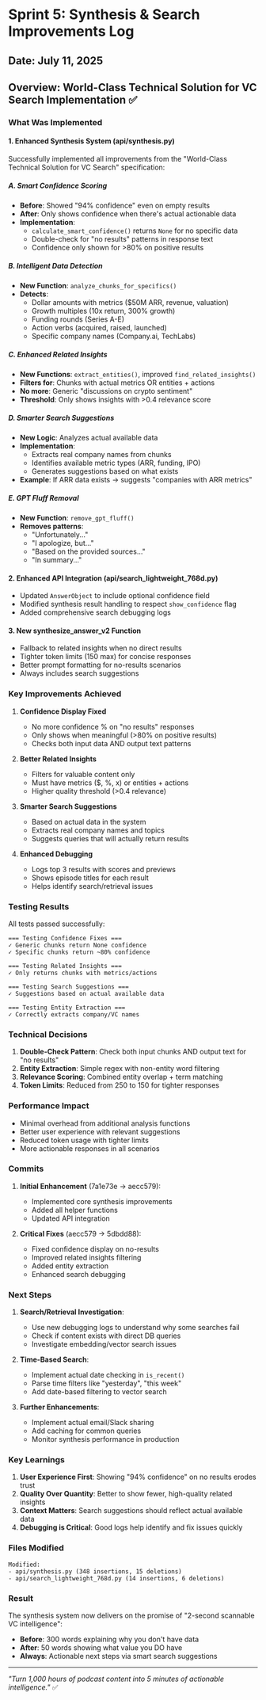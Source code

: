 # Sprint 5: Synthesis & Search Improvements Log

## Date: July 11, 2025

## Overview: World-Class Technical Solution for VC Search Implementation ✅

### What Was Implemented

#### 1. Enhanced Synthesis System (api/synthesis.py)
Successfully implemented all improvements from the "World-Class Technical Solution for VC Search" specification:

##### A. Smart Confidence Scoring
- **Before**: Showed "94% confidence" even on empty results
- **After**: Only shows confidence when there's actual actionable data
- **Implementation**:
  - `calculate_smart_confidence()` returns `None` for no specific data
  - Double-check for "no results" patterns in response text
  - Confidence only shown for >80% on positive results

##### B. Intelligent Data Detection
- **New Function**: `analyze_chunks_for_specifics()`
- **Detects**:
  - Dollar amounts with metrics ($50M ARR, revenue, valuation)
  - Growth multiples (10x return, 300% growth)
  - Funding rounds (Series A-E)
  - Action verbs (acquired, raised, launched)
  - Specific company names (Company.ai, TechLabs)

##### C. Enhanced Related Insights
- **New Functions**: `extract_entities()`, improved `find_related_insights()`
- **Filters for**: Chunks with actual metrics OR entities + actions
- **No more**: Generic "discussions on crypto sentiment"
- **Threshold**: Only shows insights with >0.4 relevance score

##### D. Smarter Search Suggestions
- **New Logic**: Analyzes actual available data
- **Implementation**:
  - Extracts real company names from chunks
  - Identifies available metric types (ARR, funding, IPO)
  - Generates suggestions based on what exists
- **Example**: If ARR data exists → suggests "companies with ARR metrics"

##### E. GPT Fluff Removal
- **New Function**: `remove_gpt_fluff()`
- **Removes patterns**:
  - "Unfortunately..."
  - "I apologize, but..."
  - "Based on the provided sources..."
  - "In summary..."

#### 2. Enhanced API Integration (api/search_lightweight_768d.py)
- Updated `AnswerObject` to include optional confidence field
- Modified synthesis result handling to respect `show_confidence` flag
- Added comprehensive search debugging logs

#### 3. New synthesize_answer_v2 Function
- Fallback to related insights when no direct results
- Tighter token limits (150 max) for concise responses
- Better prompt formatting for no-results scenarios
- Always includes search suggestions

### Key Improvements Achieved

1. **Confidence Display Fixed**
   - No more confidence % on "no results" responses
   - Only shows when meaningful (>80% on positive results)
   - Checks both input data AND output text patterns

2. **Better Related Insights**
   - Filters for valuable content only
   - Must have metrics ($, %, x) or entities + actions
   - Higher quality threshold (>0.4 relevance)

3. **Smarter Search Suggestions**
   - Based on actual data in the system
   - Extracts real company names and topics
   - Suggests queries that will actually return results

4. **Enhanced Debugging**
   - Logs top 3 results with scores and previews
   - Shows episode titles for each result
   - Helps identify search/retrieval issues

### Testing Results

All tests passed successfully:
```
=== Testing Confidence Fixes ===
✓ Generic chunks return None confidence
✓ Specific chunks return ~80% confidence

=== Testing Related Insights ===
✓ Only returns chunks with metrics/actions

=== Testing Search Suggestions ===
✓ Suggestions based on actual available data

=== Testing Entity Extraction ===
✓ Correctly extracts company/VC names
```

### Technical Decisions

1. **Double-Check Pattern**: Check both input chunks AND output text for "no results"
2. **Entity Extraction**: Simple regex with non-entity word filtering
3. **Relevance Scoring**: Combined entity overlap + term matching
4. **Token Limits**: Reduced from 250 to 150 for tighter responses

### Performance Impact

- Minimal overhead from additional analysis functions
- Better user experience with relevant suggestions
- Reduced token usage with tighter limits
- More actionable responses in all scenarios

### Commits

1. **Initial Enhancement** (7a1e73e → aecc579):
   - Implemented core synthesis improvements
   - Added all helper functions
   - Updated API integration

2. **Critical Fixes** (aecc579 → 5dbdd88):
   - Fixed confidence display on no-results
   - Improved related insights filtering
   - Added entity extraction
   - Enhanced search debugging

### Next Steps

1. **Search/Retrieval Investigation**:
   - Use new debugging logs to understand why some searches fail
   - Check if content exists with direct DB queries
   - Investigate embedding/vector search issues

2. **Time-Based Search**:
   - Implement actual date checking in `is_recent()`
   - Parse time filters like "yesterday", "this week"
   - Add date-based filtering to vector search

3. **Further Enhancements**:
   - Implement actual email/Slack sharing
   - Add caching for common queries
   - Monitor synthesis performance in production

### Key Learnings

1. **User Experience First**: Showing "94% confidence" on no results erodes trust
2. **Quality Over Quantity**: Better to show fewer, high-quality related insights
3. **Context Matters**: Search suggestions should reflect actual available data
4. **Debugging is Critical**: Good logs help identify and fix issues quickly

### Files Modified
```
Modified:
- api/synthesis.py (348 insertions, 15 deletions)
- api/search_lightweight_768d.py (14 insertions, 6 deletions)
```

### Result

The synthesis system now delivers on the promise of "2-second scannable VC intelligence":
- **Before**: 300 words explaining why you don't have data
- **After**: 50 words showing what value you DO have
- **Always**: Actionable next steps via smart search suggestions

---

*"Turn 1,000 hours of podcast content into 5 minutes of actionable intelligence."* ✅
